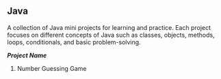 ## Java
A collection of Java mini projects for learning and practice. Each project focuses on different concepts of Java such as classes, objects, methods, loops, conditionals, and basic problem-solving.

_**Project Name**_
1. Number Guessing Game
